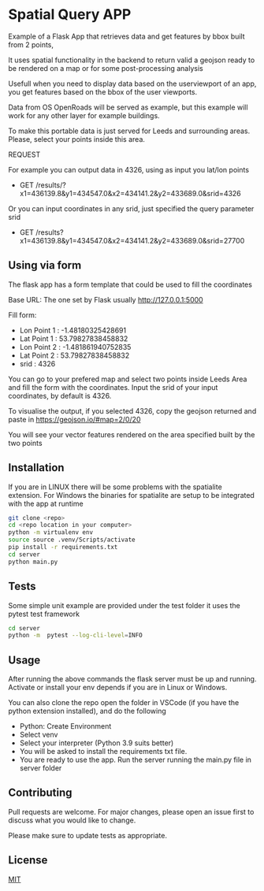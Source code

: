# Spatial Query APP

Example of a Flask App that retrieves data and get features by bbox built from 2 points,

It uses spatial functionality in the backend to return valid a geojson ready to be rendered on a map or for some post-processing analysis

Usefull when you need to display data based on the userviewport of an app, you get features based on the bbox of the user viewports.

Data from OS OpenRoads will be served as example, but this example will work for any other layer for example buildings.

To make this portable data is just served for Leeds and surrounding areas.
Please, select your points inside this area.

REQUEST

For example you can output data in 4326, using as input you lat/lon points

- GET /results/?x1=436139.8&y1=434547.0&x2=434141.2&y2=433689.0&srid=4326

Or you can input coordinates in any srid, just specified the query parameter srid

- GET /results?x1=436139.8&y1=434547.0&x2=434141.2&y2=433689.0&srid=27700

## Using via form

The flask app has a form template that could be used to fill the coordinates

Base URL: The one set by Flask usually http://127.0.0.1:5000

Fill form:

- Lon Point 1 : -1.48180325428691
- Lat Point 1 : 53.79827838458832
- Lon Point 2 : -1.481861940752835
- Lat Point 2 : 53.79827838458832
- srid : 4326

You can go to your prefered map and select two points inside Leeds Area and fill the form with the coordinates.
Input the srid of your input coordinates, by default is 4326.

To visualise the output, if you selected 4326, copy the geojson returned and paste in https://geojson.io/#map=2/0/20

You will see your vector features rendered on the area specified built by the two points

## Installation

If you are in LINUX there will be some problems with the spatialite extension.
For Windows the binaries for spatialite are setup to be integrated with the app at runtime

```bash
git clone <repo>
cd <repo location in your computer>
python -m virtualenv env
source source .venv/Scripts/activate
pip install -r requirements.txt
cd server
python main.py
```

## Tests

Some simple unit example are provided under the test folder it uses the pytest test framework

```bash
cd server
python -m  pytest --log-cli-level=INFO
```

## Usage

After running the above commands the flask server must be up and running.
Activate or install your env depends if you are in Linux or Windows.

You can also clone the repo open the folder in VSCode (if you have the python extension installed), and do the following

- Python: Create Environment
- Select venv
- Select your interpreter (Python 3.9 suits better)
- You will be asked to install the requirements txt file.
- You are ready to use the app. Run the server running the main.py file in server folder

## Contributing

Pull requests are welcome. For major changes, please open an issue first
to discuss what you would like to change.

Please make sure to update tests as appropriate.

## License

[MIT](https://choosealicense.com/licenses/mit/)

```

```
